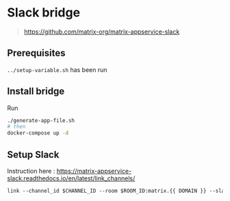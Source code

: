 # Slack bridge

> <https://github.com/matrix-org/matrix-appservice-slack>

## Prerequisites

`../setup-variable.sh` has been run


## Install bridge

Run

```bash
./generate-app-file.sh
# then
docker-compose up -d
```

## Setup Slack

Instruction here : <https://matrix-appservice-slack.readthedocs.io/en/latest/link_channels/>

```txt
link --channel_id $CHANNEL_ID --room $ROOM_ID:matrix.{{ DOMAIN }} --slack_bot_token $TOKEN
```
